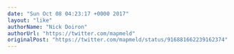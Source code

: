 ```yaml
---
date: "Sun Oct 08 04:23:17 +0000 2017"
layout: "like"
authorName: "Nick Doiron"
authorUrl: "https://twitter.com/mapmeld"
originalPost: "https://twitter.com/mapmeld/status/916881662239162374"
---
```

